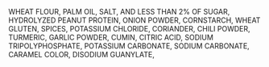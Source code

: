 WHEAT FLOUR, PALM OIL, SALT, AND LESS THAN 2% OF SUGAR, HYDROLYZED PEANUT PROTEIN, ONION POWDER, CORNSTARCH, WHEAT GLUTEN, SPICES, POTASSIUM CHLORIDE, CORIANDER, CHILI POWDER, TURMERIC, GARLIC POWDER, CUMIN, CITRIC ACID, SODIUM TRIPOLYPHOSPHATE, POTASSIUM CARBONATE, SODIUM CARBONATE, CARAMEL COLOR, DISODIUM GUANYLATE, 